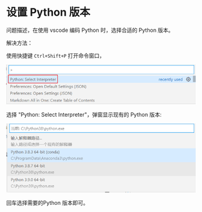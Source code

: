# 设置 Python 版本

问题描述，在使用 vscode 编码 Python 时，选择合适的 Python 版本。

解决方法：

使用快捷键 `Ctrl+Shift+P` 打开命令窗口，

![](images/2021-01-31-22-58-36.png)

选择 "Python: Select Interpreter"，弹窗显示现有的 Python 版本:

![](images/2021-01-31-22-59-20.png)

回车选择需要的Python 版本即可。